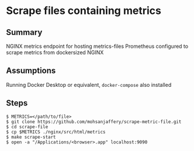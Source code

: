 # Scrape files containing metrics

## Summary
NGINX metrics endpoint for hosting metrics-files
Prometheus configured to scrape metrics from dockersized NGINX

## Assumptions
Running Docker Desktop or equivalent, `docker-compose` also installed 

## Steps
```
$ METRICS=</path/to/file>
$ git clone https://github.com/mohsanjaffery/scrape-metric-file.git
$ cd scrape-file
$ cp $METRICS ./nginx/src/html/metrics
$ make scrape-start
$ open -a "/Applications/<browser>.app" localhost:9090
```
